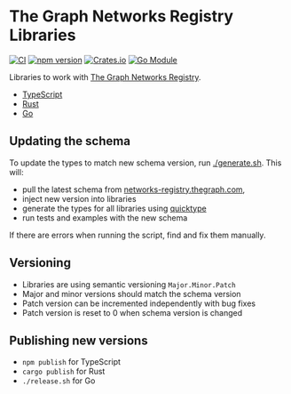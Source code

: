 # The Graph Networks Registry Libraries

[![CI](https://github.com/pinax-network/graph-networks-libs/actions/workflows/ci.yml/badge.svg)](https://github.com/pinax-network/graph-networks-libs/actions/workflows/ci.yml) [![npm version](https://badge.fury.io/js/%40pinax%2Fgraph-networks-registry.svg)](https://www.npmjs.com/package/@pinax/graph-networks-registry) [![Crates.io](https://img.shields.io/crates/v/graph-networks-registry.svg?label=crates.io%20crate)](https://crates.io/crates/graph-networks-registry) [![Go Module](https://img.shields.io/github/v/tag/pinax-network/graph-networks-libs?filter=packages/golang/*&label=go%20module&sort=semver)](https://pkg.go.dev/github.com/pinax-network/graph-networks-libs/packages/golang/lib)

Libraries to work with [The Graph Networks Registry](https://github.com/graphprotocol/networks-registry).

- [TypeScript](./packages/typescript)
- [Rust](./packages/rust)
- [Go](./packages/golang)


## Updating the schema

To update the types to match new schema version, run [./generate.sh](./generate.sh).
This will:
- pull the latest schema from [networks-registry.thegraph.com](https://networks-registry.thegraph.com),
- inject new version into libraries
- generate the types for all libraries using [quicktype](https://quicktype.io)
- run tests and examples with the new schema

If there are errors when running the script, find and fix them manually.

## Versioning

- Libraries are using semantic versioning `Major.Minor.Patch`
- Major and minor versions should match the schema version
- Patch version can be incremented independently with bug fixes
- Patch version is reset to 0 when schema version is changed


## Publishing new versions

- `npm publish` for TypeScript
- `cargo publish` for Rust
- `./release.sh` for Go
